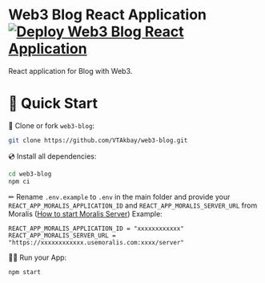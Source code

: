 # Web3 Blog React Application [![Deploy Web3 Blog React Application](https://github.com/VTAkbay/web3-blog/actions/workflows/main.yml/badge.svg)](https://github.com/VTAkbay/web3-blog/actions/workflows/main.yml)

React application for Blog with Web3.

# 🚀 Quick Start

📄 Clone or fork `web3-blog`:

```sh
git clone https://github.com/VTAkbay/web3-blog.git
```

💿 Install all dependencies:

```sh
cd web3-blog
npm ci
```

✏ Rename `.env.example` to `.env` in the main folder and provide your `REACT_APP_MORALIS_APPLICATION_ID` and `REACT_APP_MORALIS_SERVER_URL` from Moralis ([How to start Moralis Server](https://docs.moralis.io/moralis-server/getting-started/create-a-moralis-server))
Example:

```tsx
REACT_APP_MORALIS_APPLICATION_ID = "xxxxxxxxxxxx"
REACT_APP_MORALIS_SERVER_URL = "https://xxxxxxxxxxxx.usemoralis.com:xxxx/server"
```

🚴‍♂️ Run your App:

```sh
npm start
```
